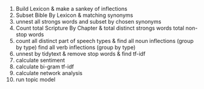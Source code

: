 1. Build Lexicon & make a sankey of inflections
2. Subset Bible By Lexicon & matching synonyms
3. unnest all strongs words and subset by chosen synonyms
4. Count total Scripture By Chapter & 
		total distinct strongs words
		total non-stop words
5. count all distinct part of speech types &
		find all noun inflections (group by type)
		find all verb inflections (group by type)
6. unnest by tidytext & remove stop words & find tf-idf
7. calculate sentiment
8. calculate bi-gram tf-idf
9. calculate network analysis
10. run topic model
